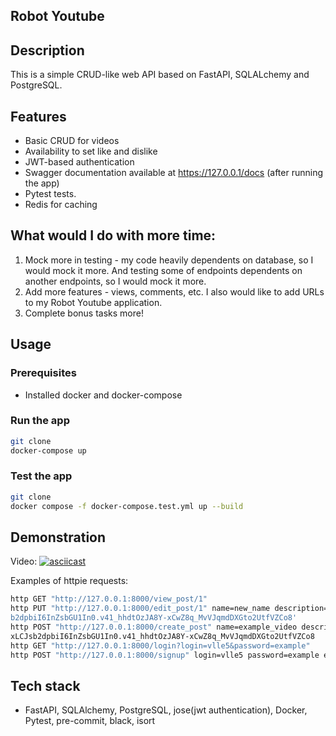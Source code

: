 ## Robot Youtube

## Description

This is a simple CRUD-like web API based on FastAPI, SQLALchemy and PostgreSQL.

## Features
- Basic CRUD for videos
- Availability to set like and dislike
- JWT-based authentication
- Swagger documentation available at https://127.0.0.1/docs (after running the app)
- Pytest tests.
- Redis for caching

## What would I do with more time:
1) Mock more in testing - my code heavily dependents on database, so I would mock it more. And testing some of endpoints dependents on another endpoints, so I would mock it more.
2) Add more features - views, comments, etc. I also would like to add URLs to my Robot Youtube application.
3) Complete bonus tasks more!

## Usage

### Prerequisites
- Installed docker and docker-compose

### Run the app

```bash
git clone
docker-compose up
```

### Test the app

```bash
git clone
docker compose -f docker-compose.test.yml up --build
```


## Demonstration
Video: [![asciicast](https://asciinema.org/a/8tLgrkS43j7n32h3KcJMtIdEy.svg)](https://asciinema.org/a/8tLgrkS43j7n32h3KcJMtIdEy)

Examples of httpie requests:
```bash
http GET "http://127.0.0.1:8000/view_post/1"
http PUT "http://127.0.0.1:8000/edit_post/1" name=new_name description=example_descr --auth-type bearer --auth 'eyJhbGciOiJIUzI1NiIsInR5cCI6IkpXVCJ9.eyJ1c2VyX2lkIjoxLCJs
b2dpbiI6InZsbGU1In0.v41_hhdtOzJA8Y-xCwZ8q_MvVJqmdDXGto2UtfVZCo8'
http POST "http://127.0.0.1:8000/create_post" name=example_video description=example_descr --auth-type bearer --auth eyJhbGciOiJIUzI1NiIsInR5cCI6IkpXVCJ9.eyJ1c2VyX2lkIjo
xLCJsb2dpbiI6InZsbGU1In0.v41_hhdtOzJA8Y-xCwZ8q_MvVJqmdDXGto2UtfVZCo8
http GET "http://127.0.0.1:8000/login?login=vlle5&password=example"
http POST "http://127.0.0.1:8000/signup" login=vlle5 password=example email=vlle5@vlle.com
```


## Tech stack
- FastAPI, SQLAlchemy, PostgreSQL, jose(jwt authentication), Docker, Pytest, pre-commit, black, isort
